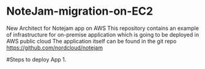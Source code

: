 # NoteJam-migration-on-EC2
New Architect for Notejam app on AWS
This repository contains an example of infrastructure for on-premise application which is going to be deployed in AWS public cloud The application itself can be found in the git repo https://github.com/nordcloud/notejam

#Steps to deploy App
1. 

